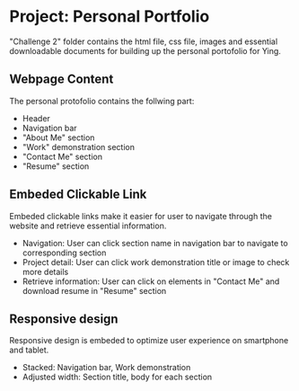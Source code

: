 # Project: Personal Portfolio

"Challenge 2" folder contains the html file, css file, images and essential downloadable documents for building up the personal portofolio for Ying.

## Webpage Content
The personal protofolio contains the follwing part:

- Header
- Navigation bar
- "About Me" section
- "Work" demonstration section
- "Contact Me" section
- "Resume" section

## Embeded Clickable Link
Embeded clickable links make it easier for user to navigate through the website and retrieve essential information.

- Navigation: User can click section name in navigation bar to navigate to corresponding section
- Project detail: User can click work demonstration title or image to check more details
- Retrieve information: User can click on elements in "Contact Me" and download resume in "Resume" section

## Responsive design
Responsive design is embeded to optimize user experience on smartphone and tablet.

- Stacked: Navigation bar, Work demonstration
- Adjusted width: Section title, body for each section
